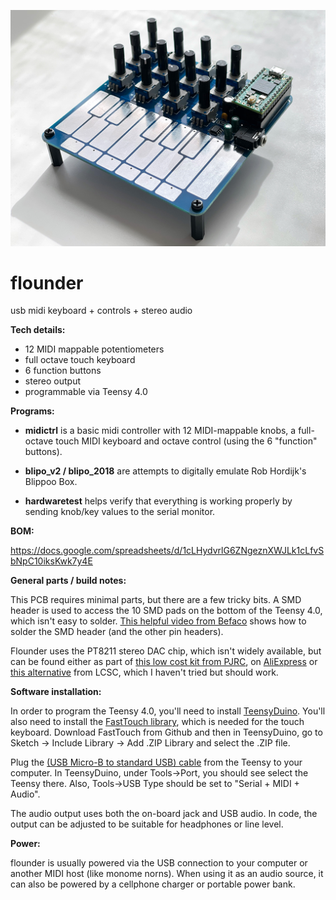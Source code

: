 ![flounder](https://github.com/MattKuebrich/flounder/blob/main/images/flounder_v1_assembled.jpg)

# flounder
usb midi keyboard + controls + stereo audio


**Tech details:**
* 12 MIDI mappable potentiometers
* full octave touch keyboard
* 6 function buttons
* stereo output
* programmable via Teensy 4.0 

**Programs:**

* **midictrl** is a basic midi controller with 12 MIDI-mappable knobs, a full-octave touch MIDI keyboard and octave control (using the 6 "function" buttons). 

*  **blipo_v2 / blipo_2018** are attempts to digitally emulate Rob Hordijk's Blippoo Box.

*  **hardwaretest** helps verify that everything is working properly by sending knob/key values to the serial monitor.

**BOM:**

https://docs.google.com/spreadsheets/d/1cLHydvrlG6ZNgeznXWJLk1cLfvSbNpC10iksKwk7y4E

**General parts / build notes:**

This PCB requires minimal parts, but there are a few tricky bits. A SMD header is used to access the 10 SMD pads on the bottom of the Teensy 4.0, which isn't easy to solder. [This helpful video from Befaco](https://www.youtube.com/watch?v=itzAFOCuFH4) shows how to solder the SMD header (and the other pin headers).

Flounder uses the PT8211 stereo DAC chip, which isn't widely available, but can be found either as part of [this low cost kit from PJRC](https://www.pjrc.com/store/pt8211_kit.html), on [AliExpress](https://www.aliexpress.com/wholesale?catId=0&initiative_id=SB_20220626100338&SearchText=PT8211&spm=a2g0o.home.1000002.0) or [this alternative](https://www.lcsc.com/product-detail/Digital-To-Analog-Converters-DACs_TM8211_C92003.html) from LCSC, which I haven't tried but should work. 

**Software installation:**

In order to program the Teensy 4.0, you'll need to install [TeensyDuino](https://www.pjrc.com/teensy/teensyduino.html). You'll also need to install the [FastTouch library](https://github.com/adrianfreed/FastTouch), which is needed for the touch keyboard. Download FastTouch from Github and then in TeensyDuino, go to Sketch -> Include Library -> Add .ZIP Library and select the .ZIP file. 

Plug the [(USB Micro-B to standard USB) cable](https://www.pjrc.com/store/cable_usb_micro_b.html) from the Teensy to your computer. In TeensyDuino, under Tools->Port, you should see select the Teensy there. Also, Tools->USB Type should be set to "Serial + MIDI + Audio". 

The audio output uses both the on-board jack and USB audio. In code, the output can be adjusted to be suitable for headphones or line level.

**Power:**

flounder is usually powered via the USB connection to your computer or another MIDI host (like monome norns). When using it as an audio source, it can also be powered by a cellphone charger or portable power bank.
